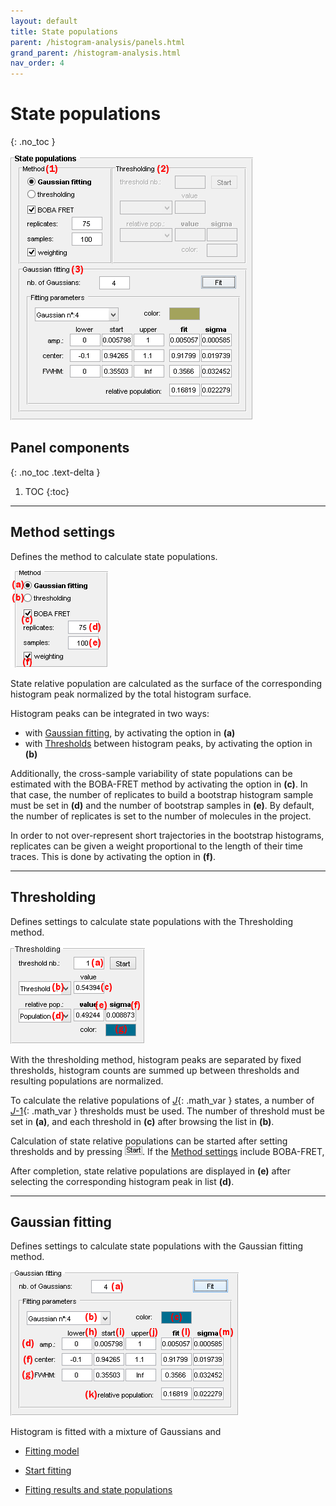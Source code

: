 ```yaml
---
layout: default
title: State populations
parent: /histogram-analysis/panels.html
grand_parent: /histogram-analysis.html
nav_order: 4
---
```


# State populations
{: .no_toc }

<a href="../../assets/images/gui/HA-panel-state-populations.png"><img src="../../assets/images/gui/HA-panel-state-populations.png" style="max-width: 388px;"/></a>

## Panel components
{: .no_toc .text-delta }

1. TOC
{:toc}


---

## Method settings

Defines the method to calculate state populations.

<img src="../../assets/images/gui/HA-panel-state-populations-method.png" style="max-width: 156px;"/>

State relative population are calculated as the surface of the corresponding histogram peak normalized by the total histogram surface.

Histogram peaks can be integrated in two ways:
* with [Gaussian fitting](#gaussian-fitting), by activating the option in **(a)**
* with [Thresholds](#thresholding) between histogram peaks, by activating the option in **(b)**

Additionally, the cross-sample variability of state populations can be estimated with the BOBA-FRET method by activating the option in **(c)**.
In that case, the number of replicates to build a bootstrap histogram sample must be set in **(d)** and the number of bootstrap samples in **(e)**.
By default, the number of replicates is set to the number of molecules in the project.

In order to not over-represent short trajectories in the bootstrap histograms, replicates can be given a weight proportional to the length of their time traces.
This is done by activating the option in **(f)**.


---

## Thresholding

Defines settings to calculate state populations with the Thresholding method.

<img src="../../assets/images/gui/HA-panel-state-populations-thresholding.png" style="max-width: 215px;"/>

With the thresholding method, histogram peaks are separated by fixed thresholds, histogram counts are summed up between thresholds and resulting populations are normalized.

To calculate the relative populations of 
[*J*](){: .math_var } states, a number of 
[*J*-1](){: .math_var } thresholds must be used.
The number of threshold must be set in **(a)**, and each threshold in **(c)** after browsing the list in **(b)**.

Calculation of state relative populations can be started after setting thresholds and by pressing 
![Start](../../assets/images/gui/HA-but-start.png).
If the 
[Method settings](#method-settings) include BOBA-FRET, 

After completion, state relative populations are displayed in **(e)** after selecting the corresponding histogram peak in list **(d)**.


---

## Gaussian fitting

Defines settings to calculate state populations with the Gaussian fitting method.

<img src="../../assets/images/gui/HA-panel-state-populations-gaussian-fitting.png" style="max-width: 365px;"/>

Histogram is fitted with a mixture of Gaussians and 

* <u>Fitting model</u>

* <u>Start fitting</u>

* <u>Fitting results and state populations</u>


